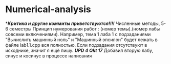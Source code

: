 # Numerical-analysis
******Критика и другие коммиты  приветствуются!!!!*****
Численные методы, 5-6 семестры
Принцип нумерования работ : (номер темы).(номер лабы совсеми включениями).
Например, тема 1 лаба 1 с подзаданиями "Вычислить машинный ноль" и "Машинный эпсилон" будет лежать в файле lab1.1.cpp вся полностью. 
Если подзадания отсутствуют  в  исходнике, значит я ещё пишу. 
***UPD 4 Okt 17***
  Добавил вторую лабу, синус и косинус в процессе написания
